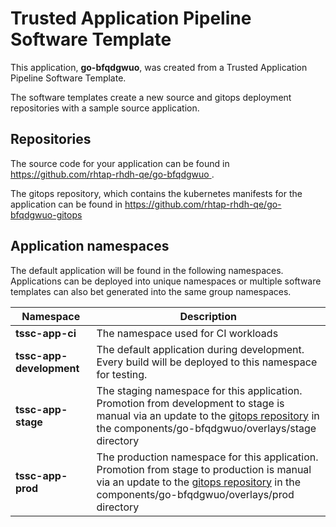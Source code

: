 # Trusted Application Pipeline Software Template

This application, **go-bfqdgwuo**, was created from a Trusted Application Pipeline Software Template.

The software templates create a new source and gitops deployment repositories with a sample source application. 

## Repositories

The source code for your application can be found in [https://github.com/rhtap-rhdh-qe/go-bfqdgwuo ](https://github.com/rhtap-rhdh-qe/go-bfqdgwuo ).
 
The gitops repository, which contains the kubernetes manifests for the application can be found in 
[https://github.com/rhtap-rhdh-qe/go-bfqdgwuo-gitops ](https://github.com/rhtap-rhdh-qe/go-bfqdgwuo-gitops ) 

## Application namespaces 

The default application will be found in the following namespaces. Applications can be deployed into unique namespaces or multiple software templates can also bet generated into the same group namespaces.  

|  Namespace   |  Description   |  
| -------- | -------- |
| **tssc-app-ci** | The namespace used for CI workloads |
| **tssc-app-development** | The default application during development. Every build will be deployed to this namespace for testing. |
| **tssc-app-stage** | The staging namespace for this application. Promotion from development to stage is manual via an update to the [gitops repository](https://github.com/rhtap-rhdh-qe/go-bfqdgwuo-gitops ) in the components/go-bfqdgwuo/overlays/stage directory |
| **tssc-app-prod** | The production namespace for this application. Promotion from stage to production is manual via an update to the [gitops repository](https://github.com/rhtap-rhdh-qe/go-bfqdgwuo-gitops ) in the components/go-bfqdgwuo/overlays/prod directory |